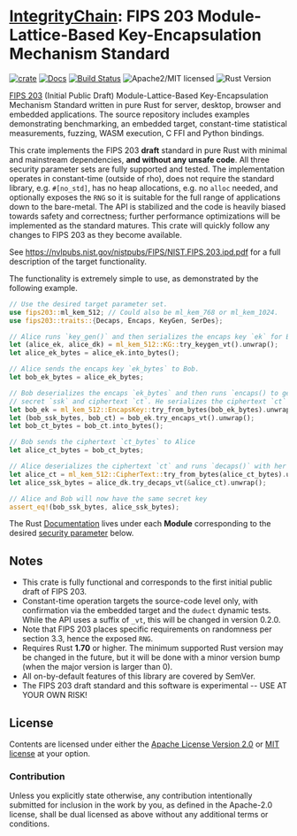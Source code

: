 # [IntegrityChain]: FIPS 203 Module-Lattice-Based Key-Encapsulation Mechanism Standard

[![crate][crate-image]][crate-link]
[![Docs][docs-image]][docs-link]
[![Build Status][build-image]][build-link]
![Apache2/MIT licensed][license-image]
![Rust Version][rustc-image]

[FIPS 203] (Initial Public Draft) Module-Lattice-Based Key-Encapsulation Mechanism Standard written in pure Rust for
server, desktop, browser and embedded applications. The source repository includes examples demonstrating benchmarking, 
an embedded target, constant-time statistical measurements, fuzzing, WASM execution, C FFI and Python bindings.

This crate implements the FIPS 203 **draft** standard in pure Rust with minimal and mainstream dependencies, **and 
without any unsafe code**. All three security parameter sets are fully supported and tested. The implementation operates
in constant-time (outside of rho), does not require the standard library, e.g. `#[no_std]`, has no heap allocations, 
e.g. no `alloc` needed, and optionally exposes the `RNG` so it is suitable for the full range of applications down to 
the bare-metal. The API is stabilized and the code is heavily biased towards safety and  correctness; further 
performance optimizations will be implemented as the standard matures. This crate will quickly follow any changes to 
FIPS 203 as they become available.

See <https://nvlpubs.nist.gov/nistpubs/FIPS/NIST.FIPS.203.ipd.pdf> for a full description of the target functionality.

The functionality is extremely simple to use, as demonstrated by the following example.

~~~rust
// Use the desired target parameter set.
use fips203::ml_kem_512; // Could also be ml_kem_768 or ml_kem_1024. 
use fips203::traits::{Decaps, Encaps, KeyGen, SerDes};

// Alice runs `key_gen()` and then serializes the encaps key `ek` for Bob (to bytes).
let (alice_ek, alice_dk) = ml_kem_512::KG::try_keygen_vt().unwrap();
let alice_ek_bytes = alice_ek.into_bytes();

// Alice sends the encaps key `ek_bytes` to Bob.
let bob_ek_bytes = alice_ek_bytes;

// Bob deserializes the encaps `ek_bytes` and then runs `encaps() to get the shared 
// secret `ssk` and ciphertext `ct`. He serializes the ciphertext `ct` for Alice (to bytes).
let bob_ek = ml_kem_512::EncapsKey::try_from_bytes(bob_ek_bytes).unwrap();
let (bob_ssk_bytes, bob_ct) = bob_ek.try_encaps_vt().unwrap();
let bob_ct_bytes = bob_ct.into_bytes();

// Bob sends the ciphertext `ct_bytes` to Alice
let alice_ct_bytes = bob_ct_bytes;

// Alice deserializes the ciphertext `ct` and runs `decaps()` with her decaps key
let alice_ct = ml_kem_512::CipherText::try_from_bytes(alice_ct_bytes).unwrap();
let alice_ssk_bytes = alice_dk.try_decaps_vt(&alice_ct).unwrap();

// Alice and Bob will now have the same secret key
assert_eq!(bob_ssk_bytes, alice_ssk_bytes);
~~~

The Rust [Documentation][docs-link] lives under each **Module** corresponding to the desired
[security parameter](#modules) below.

## Notes

* This crate is fully functional and corresponds to the first initial public draft of FIPS 203.
* Constant-time operation targets the source-code level only, with confirmation via the embedded target and
  the `dudect` dynamic tests. While the API uses a suffix of `_vt`, this will be changed in version 0.2.0.
* Note that FIPS 203 places specific requirements on randomness per section 3.3, hence the exposed `RNG`.
* Requires Rust **1.70** or higher. The minimum supported Rust version may be changed in the future, but
  it will be done with a minor version bump (when the major version is larger than 0).
* All on-by-default features of this library are covered by SemVer.
* The FIPS 203 draft standard and this software is experimental -- USE AT YOUR OWN RISK!

## License

Contents are licensed under either the [Apache License Version 2.0](http://www.apache.org/licenses/LICENSE-2.0)
or [MIT license](http://opensource.org/licenses/MIT) at your option.

### Contribution

Unless you explicitly state otherwise, any contribution intentionally submitted for inclusion in the work by you, as
defined in the Apache-2.0 license, shall be dual licensed as above without any additional terms or conditions.

[//]: # (badges)

[crate-image]: https://buildstats.info/crate/fips203

[crate-link]: https://crates.io/crates/fips203

[docs-image]: https://docs.rs/fips203/badge.svg

[docs-link]: https://docs.rs/fips203/

[build-image]: https://github.com/integritychain/fips203/workflows/test/badge.svg

[build-link]: https://github.com/integritychain/fips203/actions?query=workflow%3Atest
[license-image]: https://img.shields.io/badge/license-Apache2.0/MIT-blue.svg

[rustc-image]: https://img.shields.io/badge/rustc-1.70+-blue.svg

[//]: # (general links)

[IntegrityChain]: https://github.com/integritychain/
[FIPS 203]: https://csrc.nist.gov/pubs/fips/203/ipd
